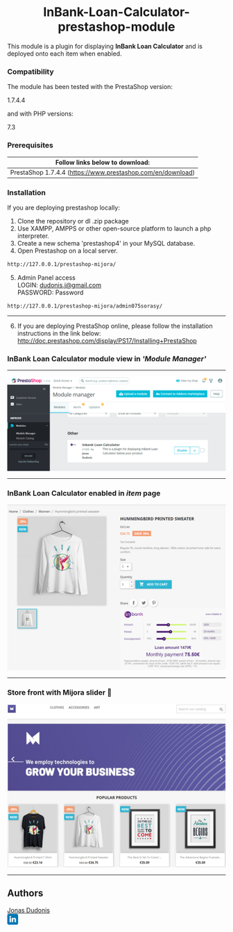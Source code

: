 <h1 align="center">InBank-Loan-Calculator-prestashop-module</h1>

This module is a plugin for displaying **InBank Loan Calculator** and is deployed onto each item when enabled.

### Compatibility
The module has been tested with the PrestaShop version:

1.7.4.4

and with PHP versions:

7.3

### Prerequisites
|  Follow links below to download: |
| ------------- |
| PrestaShop 1.7.4.4 (https://www.prestashop.com/en/download)      | 

### Installation

If you are deploying prestashop locally:
1. Clone the repository or dl .zip package
2. Use XAMPP, AMPPS or other open-source platform to launch a php interpreter.
3. Create a new schema 'prestashop4' in your MySQL database.
4. Open Prestashop on a local server.
```sh
http://127.0.0.1/prestashop-mijora/
```
5. Admin Panel access<br>
LOGIN: dudonis.j@gmail.com<br>
PASSWORD: Password
```sh
http://127.0.0.1/prestashop-mijora/admin075sorasy/
```
---
6. If you are deploying PrestaShop online, please follow the installation instructions in the link below:
http://doc.prestashop.com/display/PS17/Installing+PrestaShop

### **InBank Loan Calculator** module view in *'Module Manager'*
<hr>
<img src="./screenshots/1.png">
<hr>

### **InBank Loan Calculator** enabled in *item* page
<img src="./screenshots/2.png">
<hr>

### Store front with Mijora slider 🚀
<img src="./screenshots/3.png">
<hr>

## Authors
[Jonas Dudonis](https://github.com/JonasDudonis)
<br>
<a href="https://www.linkedin.com/in/jonasdudonis" target="_blank"><img src="https://raw.githubusercontent.com/edent/SuperTinyIcons/8e583e7ef9b3eb18787975676ed61fadee086578/images/svg/linkedin.svg" width="25"></a> 
